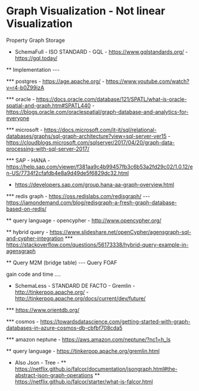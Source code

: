 # Graph Visualization - Not linear Visualization

Property Graph Storage

* SchemaFull - ISO STANDARD - GQL - https://www.gqlstandards.org/ - https://gql.today/

** Implementation ---

*** postgres - https://age.apache.org/ - https://www.youtube.com/watch?v=r4-b0Z99izA

*** oracle - https://docs.oracle.com/database/121/SPATL/what-is-oracle-spatial-and-graph.htm#SPATL440 - https://blogs.oracle.com/oraclespatial/graph-database-and-analytics-for-everyone

*** microsoft - https://docs.microsoft.com/it-it/sql/relational-databases/graphs/sql-graph-architecture?view=sql-server-ver15 - https://cloudblogs.microsoft.com/sqlserver/2017/04/20/graph-data-processing-with-sql-server-2017/

*** SAP - HANA - https://help.sap.com/viewer/f381aa9c4b99457fb3c6b53a2fd29c02/1.0.12/en-US/7734f2cfafdb4e8a9d49de5f6829dc32.html
- https://developers.sap.com/group.hana-aa-graph-overview.html

*** redis graph - https://oss.redislabs.com/redisgraph/ --- https://iamondemand.com/blog/redisgraph-a-fresh-graph-database-based-on-redis/

** query language - opencypher - http://www.opencypher.org/

** hybrid query - https://www.slideshare.net/openCypher/agensgraph-sql-and-cypher-integration
*** https://stackoverflow.com/questions/56173338/hybrid-query-example-in-agensgraph


** Query M2M (bridge table) --- Query FOAF

gain code and time ....


* SchemaLess - STANDARD DE FACTO - Gremlin - http://tinkerpop.apache.org/ - http://tinkerpop.apache.org/docs/current/dev/future/

*** https://www.orientdb.org/

*** cosmos - https://towardsdatascience.com/getting-started-with-graph-databases-in-azure-cosmos-db-cbfbf708cda5

*** amazon neptune - https://aws.amazon.com/neptune/?nc1=h_ls

** query language - https://tinkerpop.apache.org/gremlin.html

*  Also Json - Tree -
** https://netflix.github.io/falcor/documentation/jsongraph.html#the-abstract-json-graph-operations
** https://netflix.github.io/falcor/starter/what-is-falcor.html

